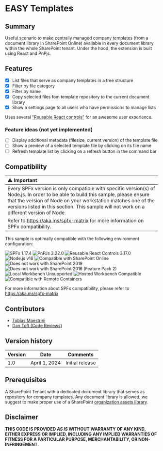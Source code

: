 # EASY Templates

## Summary

Useful scenario to make centrally managed company templates (from a document library in SharePoint Online) available in every document library within the whole SharePoint tenant. 
Under the hood, the extension is built using React and PnPjs.

## Features

- [x] List files that serve as company templates in a tree structure
- [x] Filter by file category
- [x] Filter by name
- [x] Copy selected files fom template repository to the current document library
- [x] Show a settings page to all users who have permissions to manage lists

Uses several ["Reusable React controls"](https://pnp.github.io/sp-dev-fx-controls-react/) for an awesome user experience.

### Feature ideas (not yet implemented)

- [ ] Display additional metadata (filesize, current version) of the template file
- [ ] Show a preview of a selected template file by clicking on its file name
- [ ] Refresh template list by clicking on a refresh button in the command bar

## Compatibility

| :warning: Important                                                                                                                                                                                                                                                                           |
| :-------------------------------------------------------------------------------------------------------------------------------------------------------------------------------------------------------------------------------------------------------------------------------------------- |
| Every SPFx version is only compatible with specific version(s) of Node.js. In order to be able to build this sample, please ensure that the version of Node on your workstation matches one of the versions listed in this section. This sample will not work on a different version of Node. |
| Refer to <https://aka.ms/spfx-matrix> for more information on SPFx compatibility.                                                                                                                                                                                                             |

This sample is optimally compatible with the following environment configuration:

![SPFx 1.17.4](https://img.shields.io/badge/SPFx-1.17.4-green.svg)
![PnPJs 3.22.0](https://img.shields.io/badge/PnPJs-3.22.0-green.svg)
![Reusable React Controls 3.17.0](https://img.shields.io/badge/spfx--controls--react-3.17.0-green.svg)
![Node.js v16](https://img.shields.io/badge/Node.js-v16-green.svg)
![Compatible with SharePoint Online](https://img.shields.io/badge/SharePoint%20Online-Compatible-green.svg)
![Does not work with SharePoint 2019](https://img.shields.io/badge/SharePoint%20Server%202019-Incompatible-red.svg "SharePoint Server 2019 requires SPFx 1.4.1 or lower")
![Does not work with SharePoint 2016 (Feature Pack 2)](https://img.shields.io/badge/SharePoint%20Server%202016%20(Feature%20Pack%202)-Incompatible-red.svg "SharePoint Server 2016 Feature Pack 2 requires SPFx 1.1")
![Local Workbench Unsupported](https://img.shields.io/badge/Local%20Workbench-Unsupported-red.svg "Local workbench is no longer available as of SPFx 1.13 and above")
![Hosted Workbench Compatible](https://img.shields.io/badge/Hosted%20Workbench-Compatible-green.svg)
![Compatible with Remote Containers](https://img.shields.io/badge/Remote%20Containers-Not%20Tested-yellow.svg)

For more information about SPFx compatibility, please refer to <https://aka.ms/spfx-matrix>
  
## Contributors

- [Tobias Maestrini](https://github.com/tmaestrini)
- [Dan Toft (Code Reviews)](https://github.com/Tanddant)

## Version history

| Version | Date            | Comments        |
| ------- | --------------- | --------------- |
| 1.0     | April 1, 2024   | Initial release |

## Prerequisites

A SharePoint Tenant with a dedicated document library that serves as repository for company templates. Any document library is allowed; we suggest to make proper use of a SharePoint [organization assets library](https://learn.microsoft.com/en-us/sharepoint/organization-assets-library).

## Disclaimer

**THIS CODE IS PROVIDED *AS IS* WITHOUT WARRANTY OF ANY KIND, EITHER EXPRESS OR IMPLIED, INCLUDING ANY IMPLIED WARRANTIES OF FITNESS FOR A PARTICULAR PURPOSE, MERCHANTABILITY, OR NON-INFRINGEMENT.**

